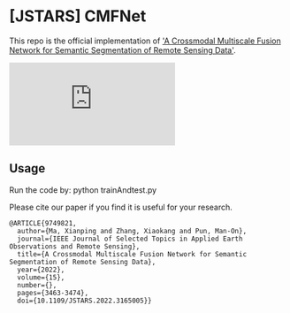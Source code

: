 # [JSTARS] CMFNet

This repo is the official implementation of ['A Crossmodal Multiscale Fusion Network for Semantic Segmentation of Remote Sensing Data'](https://ieeexplore.ieee.org/abstract/document/9749821/).

![framework](https://github.com/sstary/SSRS/blob/main/docs/CMFNet.pdf)

## Usage
Run the code by: python trainAndtest.py

Please cite our paper if you find it is useful for your research.

```
@ARTICLE{9749821,
  author={Ma, Xianping and Zhang, Xiaokang and Pun, Man-On},
  journal={IEEE Journal of Selected Topics in Applied Earth Observations and Remote Sensing}, 
  title={A Crossmodal Multiscale Fusion Network for Semantic Segmentation of Remote Sensing Data}, 
  year={2022},
  volume={15},
  number={},
  pages={3463-3474},
  doi={10.1109/JSTARS.2022.3165005}}
  ```
